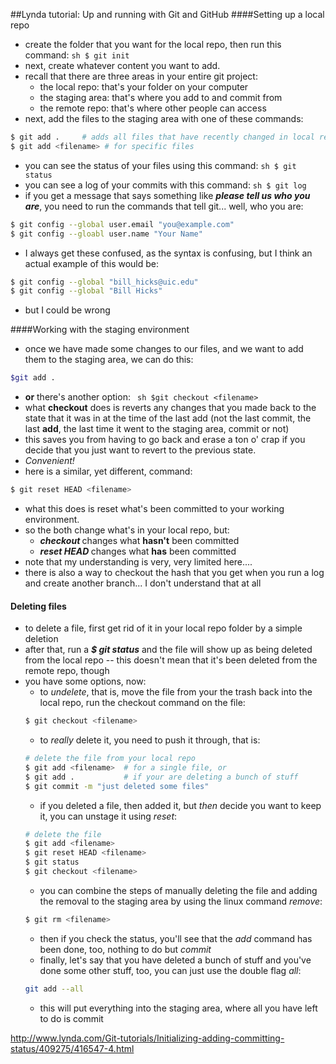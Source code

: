 ##Lynda tutorial:  Up and running with Git and GitHub
####Setting up a local repo
+ create the folder that you want for the local repo, then run this command:
``` sh $ git init ```
+ next, create whatever content you want to add.  
+ recall that there are three areas in your entire git project:
   - the local repo:  that's your folder on your computer
   - the staging area:  that's where you add to and commit from
   - the remote repo: that's where other people can access
+ next, add the files to the staging area with one of these commands:
``` sh
$ git add .     # adds all files that have recently changed in local repo
$ git add <filename> # for specific files 
```
+ you can see the status of your files using this command:
``` sh $ git status ```
+ you can see a log of your commits with this command:
``` sh $ git log ```
+ if you get a message that says something like **_please tell us who you are_**, you need to run the commands that tell git... well, who you are:
``` sh
$ git config --global user.email "you@example.com"
$ git config --gloabl user.name "Your Name"
```
+ I always get these confused, as the syntax is confusing, but I think an actual example of this would be:
``` sh
$ git config --global "bill_hicks@uic.edu"
$ git config --global "Bill Hicks"
```
+ but I could be wrong

####Working with the staging environment
+ once we have made some changes to our files, and we want to add them to the staging area, we can do this:
``` sh 
$git add . 
```
+ **or** there's another option:
``` sh $git checkout <filename>```
+ what **checkout** does is reverts any changes that you made back to the state that it was in at the time of the last add (not the last commit, the last **add**, the last time it went to the staging area, commit or not)
+ this saves you from having to go back and erase a ton o' crap if you decide that you just want to revert to the previous state.
+ _Convenient!_
+ here is a similar, yet different, command:
``` sh 
$ git reset HEAD <filename> 
```
+ what this does is reset what's been committed to your working environment.
+ so the both change what's in your local repo, but:
  - **_checkout <filename>_** changes what **hasn't** been committed
  - **_reset HEAD <filename>_** changes what **has** been committed
+ note that my understanding is very, very limited here....
+ there is also a way to checkout the hash that you get when you run a log and create another branch... I don't understand that at all

#### Deleting files
+ to delete a file, first get rid of it in your local repo folder by a simple deletion
+ after that, run a **_$ git status_** and the file will show up as being deleted from the local repo -- this doesn't mean that it's been deleted from the remote repo, though
+ you have some options, now:
  - to _undelete_, that is, move the file from your the trash back into the local repo, run the checkout command on the file:
  ``` sh
  $ git checkout <filename>
  ```
  - to _really_ delete it, you need to push it through, that is:
  ``` sh
  # delete the file from your local repo
  $ git add <filename>  # for a single file, or
  $ git add .           # if your are deleting a bunch of stuff
  $ git commit -m "just deleted some files"
  ```
  - if you deleted a file, then added it, but _then_ decide you want to keep it, you can unstage it using _reset_:
  ``` sh
  # delete the file
  $ git add <filename>
  $ git reset HEAD <filename>
  $ git status
  $ git checkout <filename>
  ```
  - you can combine the steps of manually deleting the file and adding the removal to the staging area by using the linux command _remove_:
  ``` sh
  $ git rm <filename>
  ```
  - then if you check the status, you'll see that the _add_ command has been done, too, nothing to do but _commit_
  -  finally, let's say that you have deleted a bunch of stuff and you've done some other stuff, too, you can just use the double flag _all_:
  ``` sh
  git add --all
  ```
  - this will put everything into the staging area, where all you have left to do is commit




http://www.lynda.com/Git-tutorials/Initializing-adding-committing-status/409275/416547-4.html
